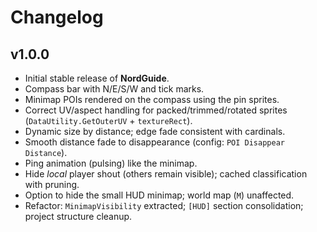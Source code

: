# Changelog

## v1.0.0
- Initial stable release of **NordGuide**.
- Compass bar with N/E/S/W and tick marks.
- Minimap POIs rendered on the compass using the pin sprites.
- Correct UV/aspect handling for packed/trimmed/rotated sprites (`DataUtility.GetOuterUV` + `textureRect`).
- Dynamic size by distance; edge fade consistent with cardinals.
- Smooth distance fade to disappearance (config: `POI Disappear Distance`).
- Ping animation (pulsing) like the minimap.
- Hide *local* player shout (others remain visible); cached classification with pruning.
- Option to hide the small HUD minimap; world map (`M`) unaffected.
- Refactor: `MinimapVisibility` extracted; `[HUD]` section consolidation; project structure cleanup.
